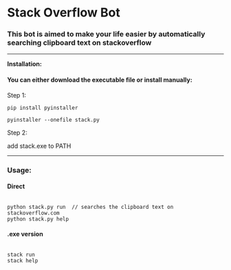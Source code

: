 # **Stack Overflow Bot**
### This bot is aimed to make your life easier by automatically searching clipboard text on stackoverflow


---

**Installation:**
#### You can either download the executable file or install manually:
Step 1:
```
pip install pyinstaller

pyinstaller --onefile stack.py
```

Step 2:

add stack.exe to PATH

---

### **Usage:** 
#### Direct

```

python stack.py run  // searches the clipboard text on stackoverflow.com
python stack.py help

```

#### .exe version

```

stack run
stack help

```